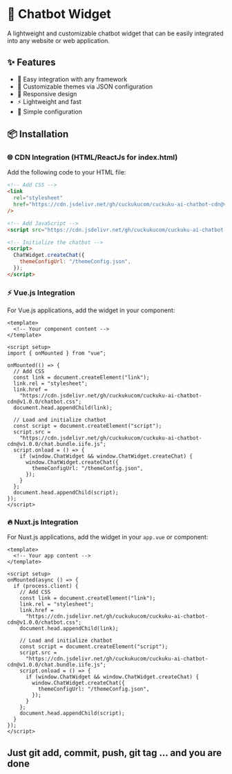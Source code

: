 # 💬 Chatbot Widget

A lightweight and customizable chatbot widget that can be easily integrated into any website or web application.

## ✨ Features

- 🚀 Easy integration with any framework
- 🎨 Customizable themes via JSON configuration
- 📱 Responsive design
- ⚡ Lightweight and fast
- 🔧 Simple configuration

## 📦 Installation

### 🌐 CDN Integration (HTML/ReactJs for index.html)

Add the following code to your HTML file:

```html
<!-- Add CSS -->
<link
  rel="stylesheet"
  href="https://cdn.jsdelivr.net/gh/cuckukucom/cuckuku-ai-chatbot-cdn@v1.0.0/chatbot.css"
/>

<!-- Add JavaScript -->
<script src="https://cdn.jsdelivr.net/gh/cuckukucom/cuckuku-ai-chatbot-cdn@v1.0.0/chat.bundle.iife.js"></script>

<!-- Initialize the chatbot -->
<script>
  ChatWidget.createChat({
    themeConfigUrl: "/themeConfig.json",
  });
</script>
```

### ⚡ Vue.js Integration

For Vue.js applications, add the widget in your component:

```vue
<template>
  <!-- Your component content -->
</template>

<script setup>
import { onMounted } from "vue";

onMounted(() => {
  // Add CSS
  const link = document.createElement("link");
  link.rel = "stylesheet";
  link.href =
    "https://cdn.jsdelivr.net/gh/cuckukucom/cuckuku-ai-chatbot-cdn@v1.0.0/chatbot.css";
  document.head.appendChild(link);

  // Load and initialize chatbot
  const script = document.createElement("script");
  script.src =
    "https://cdn.jsdelivr.net/gh/cuckukucom/cuckuku-ai-chatbot-cdn@v1.0.0/chat.bundle.iife.js";
  script.onload = () => {
    if (window.ChatWidget && window.ChatWidget.createChat) {
      window.ChatWidget.createChat({
        themeConfigUrl: "/themeConfig.json",
      });
    }
  };
  document.head.appendChild(script);
});
</script>
```

### 🔥 Nuxt.js Integration

For Nuxt.js applications, add the widget in your `app.vue` or component:

```vue
<template>
  <!-- Your app content -->
</template>

<script setup>
onMounted(async () => {
  if (process.client) {
    // Add CSS
    const link = document.createElement("link");
    link.rel = "stylesheet";
    link.href =
      "https://cdn.jsdelivr.net/gh/cuckukucom/cuckuku-ai-chatbot-cdn@v1.0.0/chatbot.css";
    document.head.appendChild(link);

    // Load and initialize chatbot
    const script = document.createElement("script");
    script.src =
      "https://cdn.jsdelivr.net/gh/cuckukucom/cuckuku-ai-chatbot-cdn@v1.0.0/chat.bundle.iife.js";
    script.onload = () => {
      if (window.ChatWidget && window.ChatWidget.createChat) {
        window.ChatWidget.createChat({
          themeConfigUrl: "/themeConfig.json",
        });
      }
    };
    document.head.appendChild(script);
  }
});
</script>
```

<!-- ## ⚙️ Configuration

### Theme Configuration

Create a `themeConfig.json` file in your public directory to customize the chatbot appearance:

```json
{
  "primaryColor": "#007bff",
  "backgroundColor": "#ffffff",
  "textColor": "#333333",
  "borderRadius": "8px",
  "position": "bottom-right"
}
```

### Available Options

| Option           | Type    | Default        | Description                               |
| ---------------- | ------- | -------------- | ----------------------------------------- |
| `themeConfigUrl` | string  | Required       | URL to your theme configuration JSON file |
| `position`       | string  | `bottom-right` | Widget position on screen                 |
| `autoOpen`       | boolean | `false`        | Automatically open chat on page load      |

## 🚀 Quick Start

1. **Copy the integration code** for your framework
2. **Create a `themeConfig.json`** file in your public directory
3. **Customize the theme** according to your brand
4. **Test the integration** on your website

## 📝 Examples

Check out the [examples directory](./examples) for complete implementation examples in various frameworks.

## 🤝 Contributing

Contributions are welcome! Please feel free to submit a Pull Request.

## 📄 License

This project is licensed under the MIT License.

## 🆘 Support

If you encounter any issues or have questions, please [open an issue](https://github.com/cuckukucom/cuckuku-ai-chatbot-cdn/issues) on GitHub. -->

## Just git add, commit, push, git tag ... and you are done